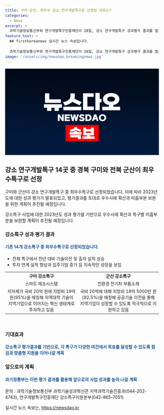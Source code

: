 ```yaml
---
title: 구미·군산, 최우수 강소 연구개발특구로 선정된 이유는?
categories:
  - News
excerpt: >
  과학기술정보통신부와 연구개발특구진흥재단이 28일, 강소 연구개발특구 성과평가 결과를 발표했다. 경북 구미와 전북 군산이 최우수특구로 선정되었고, 모든 특구에서 기술이전 및 출자 실적 상승 및 지속적인 성장이 나타났다. 특히 구미 강소특구와 군산 강소특구는 각각 스마트 제조시스템과 친환경 전기차 부품소재에 투자하고 있어 최우수특구 선정을 받았다. 이에 이종호 과기정통부 장관은 각 특구별로 점검과 맞춤형 지원을 진행할 예정이라고 밝혔다.
feature_text: >
  ## firstkoreanews 실시간 뉴스 속보입니다.

  과학기술정보통신부와 연구개발특구진흥재단이 28일, 강소 연구개발특구 성과평가 결과를 발표했다. 경북 구미와 전북 군산이 최우수특구로 선정되었고, 모든 특구에서 기술이전 및 출자 실적 상승 및 지속적인 성장이 나타났다. 특히 구미 강소특구와 군산 강소특구는 각각 스마트 제조시스템과 친환경 전기차 부품소재에 투자하고 있어 최우수특구 선정을 받았다. 이에 이종호 과기정통부 장관은 각 특구별로 점검과 맞춤형 지원을 진행할 예정이라고 밝혔다.
image: '/assets/img/newsdao_breakingnews.jpg'
---
```


<p><img src="/assets/img/newsdao_breakingnews.jpg" alt="firstkoreanews 속보" /></p>

<h2 data-ke-size="size26">강소 연구개발특구 14곳 중 경북 구미와 전북 군산이 최우수특구로 선정</h2>

<p>구미와 군산이 강소 연구개발특구 중 최우수특구로 선정되었습니다. 이에 따라 2023년도에 대한 성과 평가가 발표되었고, 평가결과를 토대로 우수사례 확산과 미흡부분 보완을 위한 계획이 추진될 예정입니다.</p>

<p data-ke-size="size16">강소특구 사업에 대한 2023년도 성과 평가를 기반으로 우수사례 확산과 특구별 미흡부분을 보완할 계획이 추진될 예정입니다.</p>

<h3 data-ke-size="size24">강소특구 성과 평가 결과</h3>

<h4><span style="color: #1a5490;">기존 14개 강소특구 중 최우수특구로 선정되었습니다.</span></h4>

<ul>
<li>전체 특구에서 전년 대비 기술이전 및 출자 실적 상승</li>
<li>투자 연계 실적 향상과 입주기업 증가 등 지속적인 성장을 보임</li>
</ul>

<table>
<tr>
<td style="text-align: center; height: 17px;"><b>구미 강소특구</b></td>
<td style="text-align: center; height: 17px;"><b>군산 강소특구</b></td>
</tr>
<tr>
<td style="text-align: center; height: 17px;">스마트 제조시스템</td>
<td style="text-align: center; height: 17px;">친환경 전기차 부품소재</td>
</tr>
<tr>
<td style="text-align: center; height: 17px;">지자체가 국비 20억 원에 지방비 19억 원(95%)을 매칭해 지역대학 기술이 지역기업으로 이어지는 혁신 생태계로 투자하고 있음</td>
<td style="text-align: center; height: 17px;">국비 20억에 대해 지방비 18억 5000만 원(92.5%)을 매칭해 공공기술 이전을 통해 지역기업이 성장할 수 있도록 적극적으로 지원하고 있음</td>
</tr>
</table>

<p data-ke-size="size16">&nbsp;</p>

<h3 data-ke-size="size24">기대효과</h3>

<h4><span style="color: #1a5490;">강소특구 평가결과를 기반으로, 각 특구가 다양한 여건에서 목표를 달성할 수 있도록 점검과 맞춤형 지원을 이어나갈 계획</span></h4>

<h3 data-ke-size="size24">앞으로의 계획</h3>

<h4><span style="color: #1a5490;">과기정통부는 이번 평가 결과를 활용해 앞으로의 사업 성과를 높여 나갈 계획</span></h4>

<p>문의 : 과학기술정보통신부 과학기술성과혁신관 지역과학기술진흥과(044-202-4743), 연구개발특구진흥재단 강소특구지원본부(042-865-7051)</p>
실시간 뉴스 속보는, <a href="https://newsdao.kr" rel="dofollow">https://newsdao.kr</a>


